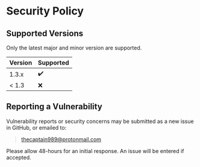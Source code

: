 # Security Policy

## Supported Versions

Only the latest major and minor version are supported.

| Version | Supported          |
| ------- | ------------------ |
| 1.3.x   | :heavy_check_mark: |
| < 1.3   | :x:                |

## Reporting a Vulnerability

Vulnerability reports or security concerns may be submitted as a new issue in GitHub, or emailed to:

>thecaptain989@protonmail.com

Please allow 48-hours for an initial response. An issue will be entered if accepted.
